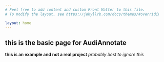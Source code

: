 ```yaml
---
# Feel free to add content and custom Front Matter to this file.
# To modify the layout, see https://jekyllrb.com/docs/themes/#overriding-theme-defaults

layout: home
---
```

## this is the basic page for AudiAnnotate ##

**this is an example and not a real project**
*probably best to ignore this* 

